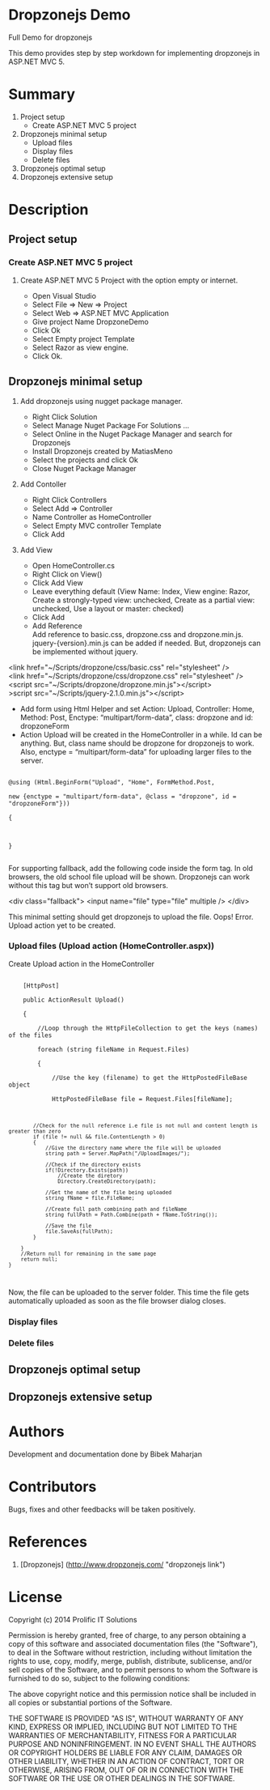 Dropzonejs Demo
==============

Full Demo for dropzonejs

This demo provides step by step workdown for implementing dropzonejs in ASP.NET MVC 5.

Summary
==

1.	Project setup
    - Create ASP.NET MVC 5 project
2.	Dropzonejs minimal setup
    -   Upload files
    -   Display files
    -   Delete files
3.  Dropzonejs optimal setup
4.  Dropzonejs extensive setup

Description
===

## Project setup

### Create ASP.NET MVC 5 project

1. Create ASP.NET MVC 5 Project with the option empty or internet.

    -	Open Visual Studio
    -	Select File => New => Project
    -	Select Web => ASP.NET MVC Application
    -	Give project Name DropzoneDemo
    -	Click Ok
    -	Select Empty project Template
    -	Select Razor as view engine.
    -	Click Ok.

## Dropzonejs minimal setup

1.	Add dropzonejs using nugget package manager.
    -	Right Click Solution
    -	Select Manage Nuget Package For Solutions …
    -	Select Online in the Nuget Package Manager and search for Dropzonejs
    -	Install Dropzonejs created by MatiasMeno
    -	Select the projects and click Ok
    -	Close Nuget Package Manager

2.	Add Contoller
    -	Right Click Controllers
    -	Select Add => Controller
    -	Name Controller as HomeController
    -	Select Empty MVC controller Template
    -	Click Add

3.	Add View
    -	Open HomeController.cs
    -	Right Click on View()
    -	Click Add View
    -	Leave everything default (View Name: Index, View engine: Razor, Create a strongly-typed view: unchecked, Create as a partial view: unchecked, Use a layout or master: checked)
    -	Click Add
    -   Add Reference<br/>
Add reference to basic.css, dropzone.css and dropzone.min.js. jquery-{version}.min.js can be added if needed. But, dropzonejs can be implemented without jquery.

&lt;link href="~/Scripts/dropzone/css/basic.css" rel="stylesheet" /&gt;<br/>
&lt;link href="~/Scripts/dropzone/css/dropzone.css" rel="stylesheet" /&gt;<br/>
&lt;script src="~/Scripts/dropzone/dropzone.min.js"&gt;&lt;/script&gt;<br/>
&gt;script src="~/Scripts/jquery-2.1.0.min.js"&gt;&lt;/script&gt;<br/>

-   Add form using Html Helper and set Action: Upload, Controller: Home, Method: Post, Enctype: “multipart/form-data”, class: dropzone and id: dropzoneForm
-   Action Upload will be created in the HomeController in a while. Id can be anything. But, class name should be dropzone for dropzonejs to work. Also, enctype = “multipart/form-data” for uploading larger files to the server.

<code>
@using (Html.BeginForm("Upload", "Home", FormMethod.Post, <br/>
new {enctype = "multipart/form-data", @class = "dropzone", id = "dropzoneForm"}))<br/>
{<br/>
<br/>
}<br/>
</code>

For supporting fallback, add the following code inside the form tag. In old browsers, the old school file upload will be shown. Dropzonejs can work without this tag but won’t support old browsers.

&lt;div class="fallback"&gt;
&lt;input name="file" type="file" multiple /&gt;
&lt;/div>

This minimal setting should get dropzonejs to upload the file. Oops! Error. Upload action yet to be created.

### Upload files (Upload action (HomeController.aspx))

Create Upload action in the HomeController

<code>
    [HttpPost]<br/>
    public ActionResult Upload()<br/>
    {<br/>
        //Loop through the HttpFileCollection to get the keys (names) of the files<br/>
        foreach (string fileName in Request.Files)<br/>
        {<br/>
            //Use the key (filename) to get the HttpPostedFileBase object<br/>
            HttpPostedFileBase file = Request.Files[fileName];<br/>
    
            //Check for the null reference i.e file is not null and content length is greater than zero
            if (file != null && file.ContentLength > 0)
            {
                //Give the directory name where the file will be uploaded
                string path = Server.MapPath("/UploadImages/");
    
                //Check if the directory exists
                if(!Directory.Exists(path))
                    //Create the diretory
                    Directory.CreateDirectory(path);
    
                //Get the name of the file being uploaded
                string fName = file.FileName;
    
                //Create full path combining path and fileName
                string fullPath = Path.Combine(path + fName.ToString());
    
                //Save the file
                file.SaveAs(fullPath);
            }
            
        }
        //Return null for remaining in the same page
        return null;
    }
</code>

Now, the file can be uploaded to the server folder. This time the file gets automatically uploaded as soon as the file browser dialog closes.

### Display files
### Delete files
## Dropzonejs optimal setup
## Dropzonejs extensive setup

Authors
==
Development and documentation done by Bibek Maharjan

Contributors
==
Bugs, fixes and other feedbacks will be taken positively.

References
==
1. [Dropzonejs] (http://www.dropzonejs.com/ "dropzonejs link")

License
==
Copyright (c) 2014 Prolific IT Solutions

Permission is hereby granted, free of charge, to any person obtaining a copy of this software and associated documentation files (the "Software"), to deal in the Software without restriction, including without limitation the rights to use, copy, modify, merge, publish, distribute, sublicense, and/or sell copies of the Software, and to permit persons to whom the Software is furnished to do so, subject to the following conditions:

The above copyright notice and this permission notice shall be included in all copies or substantial portions of the Software.

THE SOFTWARE IS PROVIDED "AS IS", WITHOUT WARRANTY OF ANY KIND, EXPRESS OR IMPLIED, INCLUDING BUT NOT LIMITED TO THE WARRANTIES OF MERCHANTABILITY, FITNESS FOR A PARTICULAR PURPOSE AND NONINFRINGEMENT. IN NO EVENT SHALL THE AUTHORS OR COPYRIGHT HOLDERS BE LIABLE FOR ANY CLAIM, DAMAGES OR OTHER LIABILITY, WHETHER IN AN ACTION OF CONTRACT, TORT OR OTHERWISE, ARISING FROM, OUT OF OR IN CONNECTION WITH THE SOFTWARE OR THE USE OR OTHER DEALINGS IN THE SOFTWARE.


